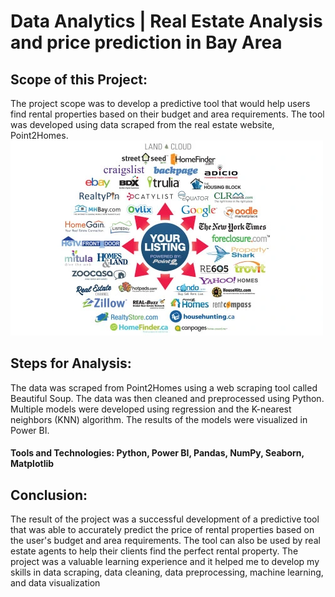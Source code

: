 # Data Analytics | Real Estate Analysis and price prediction in Bay Area

## Scope of this Project:
The project scope was to develop a predictive tool that would help users find rental properties based on their budget and area requirements. The tool was developed using data scraped from the real estate website, Point2Homes.
![Image](./Point2_homes.webp)

## Steps for Analysis:
The data was scraped from Point2Homes using a web scraping tool called Beautiful Soup.
The data was then cleaned and preprocessed using Python.
Multiple models were developed using regression and the K-nearest neighbors (KNN) algorithm.
The results of the models were visualized in Power BI.

#### Tools and Technologies: Python, Power BI, Pandas, NumPy, Seaborn, Matplotlib

## Conclusion: 
The result of the project was a successful development of a predictive tool that was able to accurately predict the price of rental properties based on the user's budget and area requirements. The tool can also be used by real estate agents to help their clients find the perfect rental property. The project was a valuable learning experience and it helped me to develop my skills in data scraping, data cleaning, data preprocessing, machine learning, and data visualization

